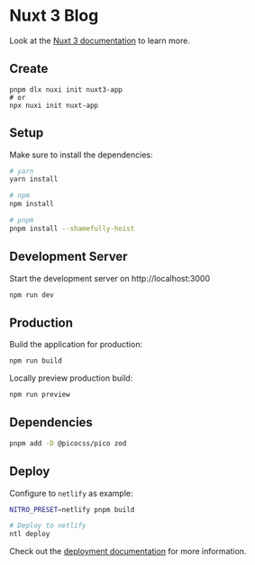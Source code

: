 # Nuxt 3 Blog

Look at the [Nuxt 3 documentation](https://nuxt.com/docs/getting-started/introduction) to learn more.

## Create
```
pnpm dlx nuxi init nuxt3-app
# or
npx nuxi init nuxt-app
```

## Setup

Make sure to install the dependencies:

```bash
# yarn
yarn install

# npm
npm install

# pnpm
pnpm install --shamefully-hoist
```

## Development Server

Start the development server on http://localhost:3000

```bash
npm run dev
```

## Production

Build the application for production:

```bash
npm run build
```

Locally preview production build:

```bash
npm run preview
```

## Dependencies
```bash
pnpm add -D @picocss/pico zod
```

## Deploy
Configure to `netlify` as example:
```bash
NITRO_PRESET=netlify pnpm build

# Deploy to netlify
ntl deploy
```


Check out the [deployment documentation](https://nuxt.com/docs/getting-started/deployment) for more information.
